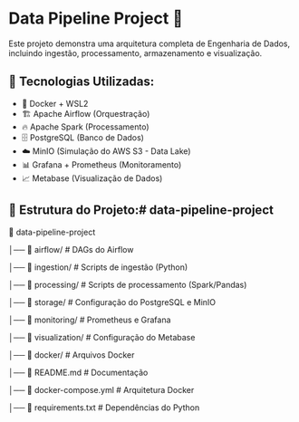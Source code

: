 # Data Pipeline Project 🚀

Este projeto demonstra uma arquitetura completa de Engenharia de Dados, incluindo ingestão, processamento, armazenamento e visualização.

## 🔹 Tecnologias Utilizadas:
- 🐳 Docker + WSL2
- 🏗️ Apache Airflow (Orquestração)
- 🔥 Apache Spark (Processamento)
- 🗄️ PostgreSQL (Banco de Dados)
- ☁️ MinIO (Simulação do AWS S3 - Data Lake)
- 📊 Grafana + Prometheus (Monitoramento)
- 📈 Metabase (Visualização de Dados)

## 📂 Estrutura do Projeto:# data-pipeline-project

📁 data-pipeline-project 

│── 📁 airflow/ # DAGs do Airflow 

│── 📁 ingestion/ # Scripts de ingestão (Python) 

│── 📁 processing/ # Scripts de processamento (Spark/Pandas) 

│── 📁 storage/ # Configuração do PostgreSQL e MinIO 

│── 📁 monitoring/ # Prometheus e Grafana 

│── 📁 visualization/ # Configuração do Metabase 

│── 📁 docker/ # Arquivos Docker 

│── 📄 README.md # Documentação 

│── 📄 docker-compose.yml # Arquitetura Docker 

│── 📄 requirements.txt # Dependências do Python
